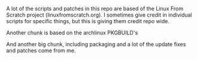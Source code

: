 A lot of the scripts and patches in this repo are based of the Linux From Scratch project (linuxfromscratch.org).  I sometimes give credit in individual scripts for specific things, but this is giving them credit repo wide.  

Another chunk is based on the archlinux PKGBUILD's  

And another big chunk, including packaging and a lot of the update fixes and patches come from me.
